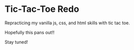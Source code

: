 # Tic-Tac-Toe Redo


Repracticing my vanilla js, css, and html skills with tic tac toe.

Hopefully this pans out!!

Stay tuned!